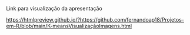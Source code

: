 Link para visualização da apresentação

https://htmlpreview.github.io/?https://github.com/fernandoap18/Projetos-em-R/blob/main/K-meansVisualizaçãoImagens.html
